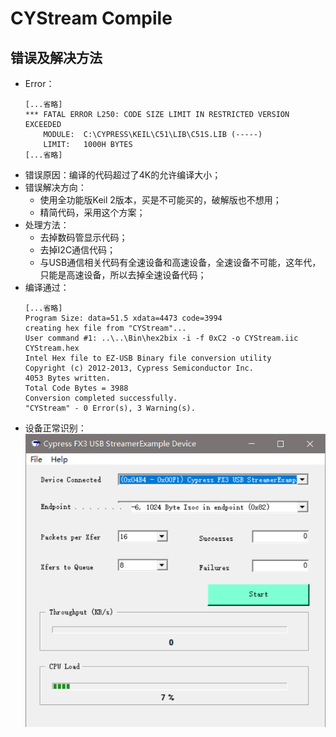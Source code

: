 # CYStream Compile

## 错误及解决方法

* Error：
  ```
  [...省略]
  *** FATAL ERROR L250: CODE SIZE LIMIT IN RESTRICTED VERSION EXCEEDED
      MODULE:  C:\CYPRESS\KEIL\C51\LIB\C51S.LIB (-----)
      LIMIT:   1000H BYTES
  [...省略]
  ```
* 错误原因：编译的代码超过了4K的允许编译大小；
* 错误解决方向：
  * 使用全功能版Keil 2版本，买是不可能买的，破解版也不想用；
  * 精简代码，采用这个方案；
* 处理方法：
  * 去掉数码管显示代码；
  * 去掉I2C通信代码；
  * 与USB通信相关代码有全速设备和高速设备，全速设备不可能，这年代，只能是高速设备，所以去掉全速设备代码；
* 编译通过：
  ```
  [...省略]
  Program Size: data=51.5 xdata=4473 code=3994
  creating hex file from "CYStream"...
  User command #1: ..\..\Bin\hex2bix -i -f 0xC2 -o CYStream.iic CYStream.hex
  Intel Hex file to EZ-USB Binary file conversion utility
  Copyright (c) 2012-2013, Cypress Semiconductor Inc.
  4053 Bytes written.
  Total Code Bytes = 3988
  Conversion completed successfully.
  "CYStream" - 0 Error(s), 3 Warning(s).
  ```
* 设备正常识别：  
  ![./images/CYStream_Compile.png](./images/CYStream_Compile.png)
